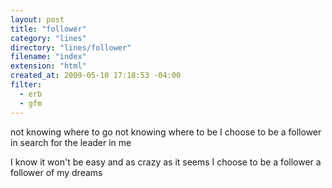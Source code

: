 ```yaml
---
layout: post
title: "follower"
category: "lines"
directory: "lines/follower"
filename: "index"
extension: "html"
created_at: 2009-05-10 17:18:53 -04:00
filter:
  - erb
  - gfm
---
```


not knowing where to go
not knowing where to be
I choose to be a follower
in search for the leader in me

I know it won't be easy
and as crazy as it seems
I choose to be a follower
a follower of my dreams
